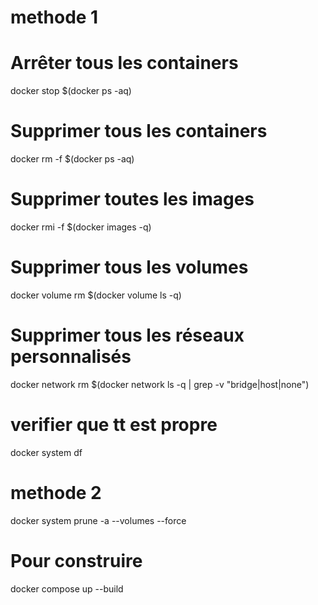 # methode 1
# Arrêter tous les containers
docker stop $(docker ps -aq)

# Supprimer tous les containers
docker rm -f $(docker ps -aq)

# Supprimer toutes les images
docker rmi -f $(docker images -q)

# Supprimer tous les volumes
docker volume rm $(docker volume ls -q)

# Supprimer tous les réseaux personnalisés
docker network rm $(docker network ls -q | grep -v "bridge\|host\|none")

# verifier que tt est propre 
docker system df



# methode 2
docker system prune -a --volumes --force

# Pour construire

docker compose up --build